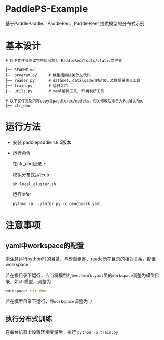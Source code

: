 # PaddlePS-Example
基于PaddlePaddle、PaddleRec、PaddleFleet 提供模型的分布式示例


# 基本设计
```shell
# 以下文件会测试完毕后会放入 PaddleRec/tools/static文件夹
.
├── README.md
├── program.py     # 模型组网相关分支代码
├── reader.py      # dataset、dataloader的封装，及数据量统计工具
├── train.py       # 运行入口
├── utils.py       # yaml解析工具, 环境判断工具
```

```shell
# 以下文件夹及内容copy自paddlerec/models，相关修改后续合入PaddleRec  
├── ctr_dnn        
```


# 运行方法

- 安装 paddlepaddle 1.8.5版本

- 运行命令

    在ctr_dnn目录下

    模拟分布式运行ctr

    ```shell
    sh local_cluster.sh
    ```

    运行infer

    ```shell
    python -u ../infer.py -c benchmark.yaml
    ```

# 注意事项

## yaml中workspace的配置

需注意运行python时的目录，与模型组网、reade所在目录的相对关系，配置workspace

若在根目录下运行，应当将模型的`benchmark.yaml`里的`workspace`调整为模型目录，如ctr模型，调整为

```yaml
workspace: ctr_dnn
```

若在模型目录下运行，将`workspace`调整为`./`

## 执行分布式训练

在每台机器上设置环境变量后，执行 `python -u train.py`